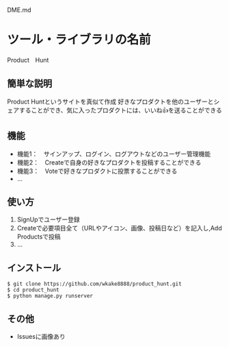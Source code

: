 DME.md
# ツール・ライブラリの名前

Product　Hunt

## 簡単な説明

Product Huntというサイトを真似て作成
好きなプロダクトを他のユーザーとシェアすることができ、気に入ったプロダクトには、いいね👍を送ることができる

## 機能

- 機能1：　サインアップ、ログイン、ログアウトなどのユーザー管理機能
- 機能2：　Createで自身の好きなプロダクトを投稿することができる
- 機能3：　Voteで好きなプロダクトに投票することができる
- ...

## 使い方

1. SignUpでユーザー登録
2. Createで必要項目全て（URLやアイコン、画像、投稿日など）を記入し,Add Productsで投稿
3. ...

## インストール

```
$ git clone https://github.com/wkake8888/product_hunt.git
$ cd product_hunt
$ python manage.py runserver
```

## その他

- Issuesに画像あり
